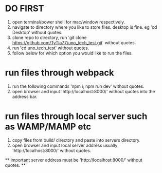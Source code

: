 # DO FIRST

1. open terminal/power shell for mac/window respectively.
2. navigate to directory where you like to store files. desktop is fine. eg 'cd Desktop' without quotes.
3. clone repo to directory, run 'git clone https://github.com/TyTia77/uno_tech_test.git' without quotes.
4. run 'cd uno_tech_test' without quotes.
5. follow below for which option you would like to run the files.

# run files through webpack
1. run the following commands 'npm i; npm run dev' without quotes.
2. open browser and input 'http://localhost:8000/' without quotes into the address bar.

# run files through local server such as WAMP/MAMP etc
1. copy files from build/ directory and paste into servers directory.
2. open browser and input local server address usually 'http://localhost:8000/' without quotes.

** important server address must be 'http://localhost:8000/' without quotes. **

